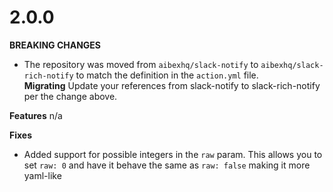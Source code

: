 # 2.0.0

**BREAKING CHANGES**

- The repository was moved from `aibexhq/slack-notify` to `aibexhq/slack-rich-notify` to match the definition in the `action.yml` file.<br>**Migrating** Update your references from slack-notify to slack-rich-notify per the change above.

**Features**
n/a

**Fixes**

- Added support for possible integers in the `raw` param. This allows you to set `raw: 0` and have it behave the same as `raw: false` making it more yaml-like
